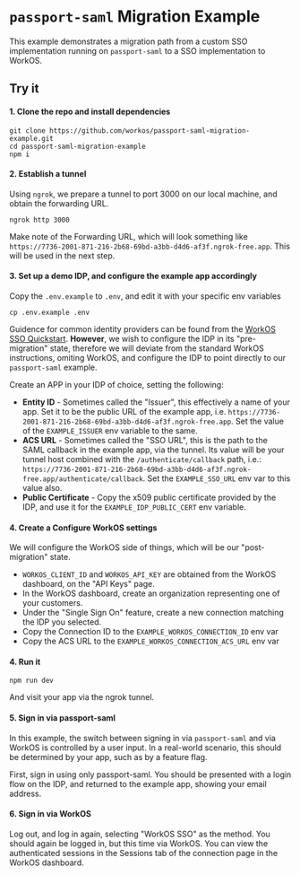 # `passport-saml` Migration Example

This example demonstrates a migration path from a custom SSO implementation running on `passport-saml` to a SSO implementation to WorkOS.

## Try it

#### 1. Clone the repo and install dependencies
```
git clone https://github.com/workos/passport-saml-migration-example.git
cd passport-saml-migration-example
npm i
```

#### 2. Establish a tunnel
Using `ngrok`, we prepare a tunnel to port 3000 on our local machine, and obtain the forwarding URL.

```
ngrok http 3000
```

Make note of the Forwarding URL, which will look something like `https://7736-2001-871-216-2b68-69bd-a3bb-d4d6-af3f.ngrok-free.app`.  This will be used in the next step.

#### 3. Set up a demo IDP, and configure the example app accordingly

Copy the `.env.example` to `.env`, and edit it with your specific env variables
```
cp .env.example .env
```

Guidence for common identity providers can be found from the [WorkOS SSO Quickstart](https://workos.com/docs/sso).
**However**, we wish to configure the IDP in its "pre-migration" state, therefore we will deviate from the standard WorkOS instructions, omiting WorkOS, and configure the IDP to point directly to our `passport-saml` example.

Create an APP in your IDP of choice, setting the following:

- **Entity ID** - Sometimes called the "Issuer", this effectively a name of your app.  Set it to be the public URL of the example app, i.e. `https://7736-2001-871-216-2b68-69bd-a3bb-d4d6-af3f.ngrok-free.app`.  Set the value of the `EXAMPLE_ISSUER` env variable to the same.
- **ACS URL** - Sometimes called the "SSO URL", this is the path to the SAML callback in the example app, via the tunnel.  Its value will be your tunnel host combined with the `/authenticate/callback` path, i.e.:   `https://7736-2001-871-216-2b68-69bd-a3bb-d4d6-af3f.ngrok-free.app/authenticate/callback`.  Set the `EXAMPLE_SSO_URL` env var to this value also.
- **Public Certificate** - Copy the x509 public certificate provided by the IDP, and use it for the `EXAMPLE_IDP_PUBLIC_CERT` env variable.

#### 4. Create a Configure WorkOS settings

We will configure the WorkOS side of things, which will be our "post-migration" state.

- `WORKOS_CLIENT_ID` and `WORKOS_API_KEY` are obtained from the WorkOS dashboard, on the "API Keys" page.
- In the WorkOS dashboard, create an organization representing one of your customers.
- Under the "Single Sign On" feature, create a new connection matching the IDP you selected.
- Copy the Connection ID to the `EXAMPLE_WORKOS_CONNECTION_ID` env var
- Copy the ACS URL to the `EXAMPLE_WORKOS_CONNECTION_ACS_URL` env var

#### 4. Run it

```
npm run dev
```
And visit your app via the ngrok tunnel.

#### 5. Sign in via passport-saml

In this example, the switch between signing in via `passport-saml` and via WorkOS is controlled by a user input.  In a real-world scenario, this should be determined by your app, such as by a feature flag.

First, sign in using only passport-saml.  You should be presented with a login flow on the IDP, and returned to the example app, showing your email address.

#### 6. Sign in via WorkOS

Log out, and log in again, selecting "WorkOS SSO" as the method.  You should again be logged in, but this time via WorkOS.  You can view the authenticated sessions in the Sessions tab of the connection page in the WorkOS dashboard.

